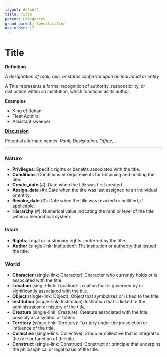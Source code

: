 ```yaml
---
layout: default
title: Title
parent: Categories
grand_parent: Specification
nav_order: 17
---
```


# Title

**Definition**

*A designation of rank, role, or status conferred upon an individual or entity*

A Title represents a formal recognition of authority, responsibility, or distinction within an Institution, which functions as its author.  

**Examples**
- King of Rohan
- Fleet Admiral
- Assistant sweeper

**[Discussion](https://github.com/OnlyWorlds/OnlyWorlds/discussions/categories/Title)**

Potential alternate names: *Rank, Designation, Office, ..*

---
### Nature
- **Privileges**: Specific rights or benefits associated with the title.
- **Conditions**: Conditions or requirements for obtaining and holding the title.
- **Create_date** (#): Date when the title was first created.
- **Assign_date** (#): Date when the title was last assigned to an individual or entity.
- **Revoke_date** (#): Date when the title was revoked or nullified, if applicable.
- **Hierarchy** (#): Numerical value indicating the rank or level of the title within a hierarchical system.

### Issue
- **Rights**: Legal or customary rights conferred by the title.
- **Author** (single-link: Institution): The institution or authority that issued the title.

### World
- **Character** (single-link: Character): Character who currently holds or is associated with the title.
- **Location** (single-link: Location): Location that is governed by or significantly associated with the title.
- **Object** (single-link: Object): Object that symbolizes or is tied to the title.
- **Institution** (single-link: Institution): Institution that is linked to the administration or history of the title.
- **Creature** (single-link: Creature): Creature associated with the title, possibly as a symbol or totem.
- **Territory** (single-link: Territory): Territory under the jurisdiction or influence of the title.
- **Collective** (single-link: Collective): Group or collective that is integral to the role or function of the title.
- **Construct** (single-link: Construct): Construct or principle that underpins the philosophical or legal basis of the title.

